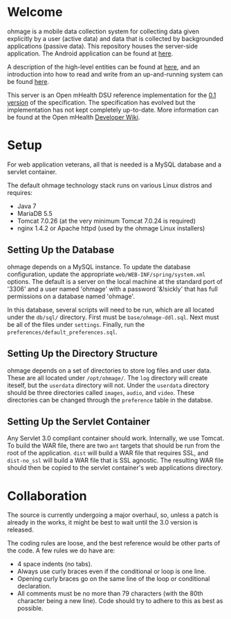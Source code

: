 # Welcome

ohmage is a mobile data collection system for collecting data given explicitly
by a user (active data) and data that is collected by backgrounded applications
(passive data). This repository houses the server-side application. The Android
application can be found at [here](https://github.com/ohmage/ohmageAndroidLib).

A description of the high-level entities can be found at [here](https://github.com/cens/ohmageServer/wiki/About-Users,-Classes-and-Campaigns),
and an introduction into how to read and write from an up-and-running system
can be found [here](https://github.com/cens/ohmageServer/wiki/About-the-Client-Server-Protocol-and-System-Entities).

This server is an Open mHealth DSU reference implementation for the [0.1 version](https://github.com/openmhealth/developer/wiki/DSU-API-0.1)
of the specification. The specification
has evolved but the implementation has not kept completely up-to-date. More
information can be found at the Open mHealth [Developer Wiki](https://github.com/openmhealth/developer/wiki).

# Setup

For web application veterans, all that is needed is a MySQL database and a
servlet container.

The default ohmage technology stack runs on various Linux distros and requires:
* Java 7
* MariaDB 5.5
* Tomcat 7.0.26 (at the very minimum Tomcat 7.0.24 is required)
* nginx 1.4.2 or Apache httpd (used by the ohmage Linux installers)


## Setting Up the Database

ohmage depends on a MySQL instance. To update the database configuration,
update the appropriate `web/WEB-INF/spring/system.xml` options. The default is a
server on the local machine at the standard port of '3306' and a user named
'ohmage' with a password '&!sickly' that has full permissions on a database
named 'ohmage'.

In this database, several scripts will need to be run, which are all located
under the `db/sql/` directory. First must be `base/ohmage-ddl.sql`. Next must
be all of the files under `settings`. Finally, run the
`preferences/default_preferences.sql`.

## Setting Up the Directory Structure

ohmage depends on a set of directories to store log files and user data. These
are all located under `/opt/ohmage/`. The `log` directory will create iteself,
but the `userdata` directory will not. Under the `userdata` directory should
be three directories called `images`, `audio`, and `video`. These directories
can be changed through the `preference` table in the databse.

## Setting Up the Servlet Container

Any Servlet 3.0 compliant container should work. Internally, we use Tomcat. To
build the WAR file, there are two `ant` targets that should be run from the
root of the application. `dist` will build a WAR file that requires SSL, and
`dist-no_ssl` will build a WAR file that is SSL agnostic. The resulting WAR
file should then be copied to the servlet container's web applications
directory.

# Collaboration

The source is currently undergoing a major overhaul, so, unless a patch is
already in the works, it might be best to wait until the 3.0 version is
released.

The coding rules are loose, and the best reference would be other parts of the
code. A few rules we do have are:
- 4 space indents (no tabs).
- Always use curly braces even if the conditional or loop is one line.
- Opening curly braces go on the same line of the loop or conditional
declaration.
- All comments must be no more than 79 characters (with the 80th character
being a new line). Code should try to adhere to this as best as possible.
